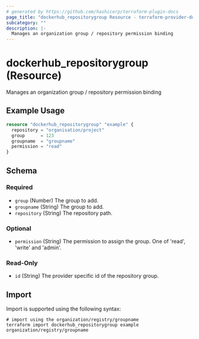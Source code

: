 ```yaml
---
# generated by https://github.com/hashicorp/terraform-plugin-docs
page_title: "dockerhub_repositorygroup Resource - terraform-provider-dockerhub"
subcategory: ""
description: |-
  Manages an organization group / repository permission binding
---
```


# dockerhub_repositorygroup (Resource)

Manages an organization group / repository permission binding

## Example Usage

```terraform
resource "dockerhub_repositorygroup" "example" {
  repository = "organisation/project"
  group      = 123
  groupname  = "groupname"
  permission = "read"
}
```

<!-- schema generated by tfplugindocs -->
## Schema

### Required

- `group` (Number) The group to add.
- `groupname` (String) The group to add.
- `repository` (String) The repository path.

### Optional

- `permission` (String) The permission to assign the group. One of 'read', 'write' and 'admin'.

### Read-Only

- `id` (String) The provider specific id of the repository group.

## Import

Import is supported using the following syntax:

```shell
# import using the organization/registry/groupname
terraform import dockerhub_repositorygroup example organization/registry/groupname
```
